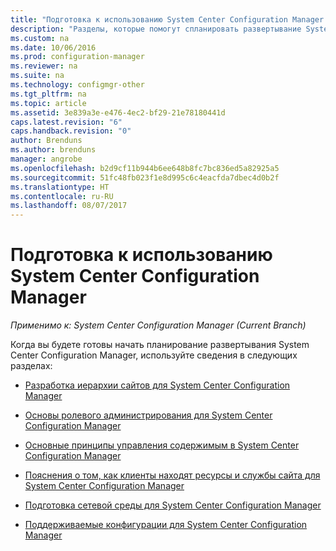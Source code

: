 ```yaml
---
title: "Подготовка к использованию System Center Configuration Manager | Документы Майкрософт"
description: "Разделы, которые помогут спланировать развертывание System Center Configuration Manager."
ms.custom: na
ms.date: 10/06/2016
ms.prod: configuration-manager
ms.reviewer: na
ms.suite: na
ms.technology: configmgr-other
ms.tgt_pltfrm: na
ms.topic: article
ms.assetid: 3e839a3e-e476-4ec2-bf29-21e78180441d
caps.latest.revision: "6"
caps.handback.revision: "0"
author: Brenduns
ms.author: brenduns
manager: angrobe
ms.openlocfilehash: b2d9cf11b944b6ee648b8fc7bc836ed5a82925a5
ms.sourcegitcommit: 51fc48fb023f1e8d995c6c4eacfda7dbec4d0b2f
ms.translationtype: HT
ms.contentlocale: ru-RU
ms.lasthandoff: 08/07/2017
---
```

# <a name="get-ready-for-system-center-configuration-manager"></a>Подготовка к использованию System Center Configuration Manager

*Применимо к: System Center Configuration Manager (Current Branch)*

Когда вы будете готовы начать планирование развертывания System Center Configuration Manager, используйте сведения в следующих разделах:  


  -   [Разработка иерархии сайтов для System Center Configuration Manager](../../core/plan-design/hierarchy/design-a-hierarchy-of-sites.md)  

  -   [Основы ролевого администрирования для System Center Configuration Manager](../../core/understand/fundamentals-of-role-based-administration.md)  

  -   [Основные принципы управления содержимым в System Center Configuration Manager](../../core/plan-design/hierarchy/fundamental-concepts-for-content-management.md)  

  -   [Пояснения о том, как клиенты находят ресурсы и службы сайта для System Center Configuration Manager](../../core/plan-design/hierarchy/understand-how-clients-find-site-resources-and-services.md)  

-   [Подготовка сетевой среды для System Center Configuration Manager](/sccm/core/plan-design/network/configure-firewalls-ports-domains)  

-   [Поддерживаемые конфигурации для System Center Configuration Manager](../../core/plan-design/configs/supported-configurations.md)  
